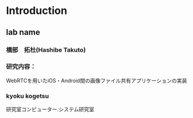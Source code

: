 # Introduction
## lab name

### 橋部　拓杜(Hashibe Takuto)
### 研究内容：
WebRTCを用いたiOS・Android間の画像ファイル共有アプリケーションの実装
### kyoku kogetsu
研究室コンピューター.システム研究室　
